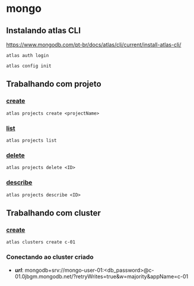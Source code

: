 # mongo

## Instalando atlas CLI
https://www.mongodb.com/pt-br/docs/atlas/cli/current/install-atlas-cli/

    atlas auth login

    atlas config init

## Trabalhando com projeto

### [create](https://www.mongodb.com/pt-br/docs/atlas/cli/current/command/atlas-projects-create/)

    atlas projects create <projectName>

### [list](https://www.mongodb.com/pt-br/docs/atlas/cli/current/command/atlas-projects-list/)

    atlas projects list

### [delete](https://www.mongodb.com/pt-br/docs/atlas/cli/current/command/atlas-projects-delete/)

    atlas projects delete <ID>

### [describe](https://www.mongodb.com/pt-br/docs/atlas/cli/current/command/atlas-projects-describe/)

    atlas projects describe <ID>

## Trabalhando com cluster

### [create](https://www.mongodb.com/pt-br/docs/atlas/cli/current/command/atlas-clusters-create/)

    atlas clusters create c-01

### Conectando ao cluster criado
- **_url_**: mongodb+srv://mongo-user-01:<db_password>@c-01.0jbgm.mongodb.net/?retryWrites=true&w=majority&appName=c-01